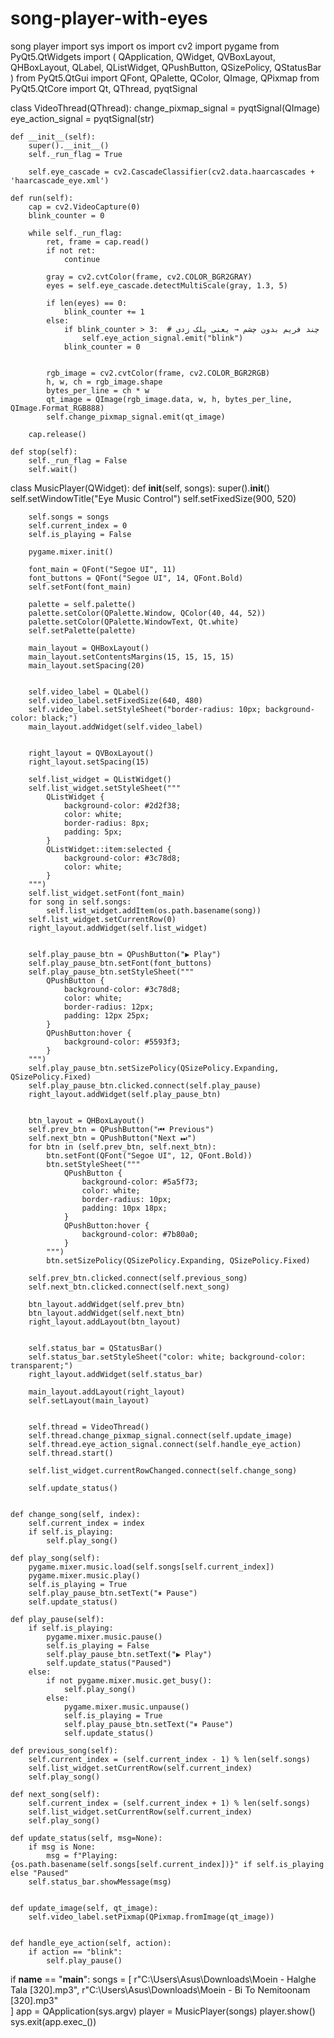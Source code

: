 # song-player-with-eyes
song player
import sys
import os
import cv2
import pygame
from PyQt5.QtWidgets import (
    QApplication, QWidget, QVBoxLayout, QHBoxLayout, QLabel,
    QListWidget, QPushButton, QSizePolicy, QStatusBar
)
from PyQt5.QtGui import QFont, QPalette, QColor, QImage, QPixmap
from PyQt5.QtCore import Qt, QThread, pyqtSignal

class VideoThread(QThread):
    change_pixmap_signal = pyqtSignal(QImage)
    eye_action_signal = pyqtSignal(str)

    def __init__(self):
        super().__init__()
        self._run_flag = True
        
        self.eye_cascade = cv2.CascadeClassifier(cv2.data.haarcascades + 'haarcascade_eye.xml')

    def run(self):
        cap = cv2.VideoCapture(0)
        blink_counter = 0

        while self._run_flag:
            ret, frame = cap.read()
            if not ret:
                continue

            gray = cv2.cvtColor(frame, cv2.COLOR_BGR2GRAY)
            eyes = self.eye_cascade.detectMultiScale(gray, 1.3, 5)

            if len(eyes) == 0:
                blink_counter += 1
            else:
                if blink_counter > 3:  # چند فریم بدون چشم → یعنی پلک زدی
                    self.eye_action_signal.emit("blink")
                blink_counter = 0

    
            rgb_image = cv2.cvtColor(frame, cv2.COLOR_BGR2RGB)
            h, w, ch = rgb_image.shape
            bytes_per_line = ch * w
            qt_image = QImage(rgb_image.data, w, h, bytes_per_line, QImage.Format_RGB888)
            self.change_pixmap_signal.emit(qt_image)

        cap.release()

    def stop(self):
        self._run_flag = False
        self.wait()

class MusicPlayer(QWidget):
    def __init__(self, songs):
        super().__init__()
        self.setWindowTitle("Eye Music Control")
        self.setFixedSize(900, 520)

        self.songs = songs
        self.current_index = 0
        self.is_playing = False

        pygame.mixer.init()

        font_main = QFont("Segoe UI", 11)
        font_buttons = QFont("Segoe UI", 14, QFont.Bold)
        self.setFont(font_main)

        palette = self.palette()
        palette.setColor(QPalette.Window, QColor(40, 44, 52))
        palette.setColor(QPalette.WindowText, Qt.white)
        self.setPalette(palette)

        main_layout = QHBoxLayout()
        main_layout.setContentsMargins(15, 15, 15, 15)
        main_layout.setSpacing(20)

    
        self.video_label = QLabel()
        self.video_label.setFixedSize(640, 480)
        self.video_label.setStyleSheet("border-radius: 10px; background-color: black;")
        main_layout.addWidget(self.video_label)

    
        right_layout = QVBoxLayout()
        right_layout.setSpacing(15)

        self.list_widget = QListWidget()
        self.list_widget.setStyleSheet("""
            QListWidget {
                background-color: #2d2f38;
                color: white;
                border-radius: 8px;
                padding: 5px;
            }
            QListWidget::item:selected {
                background-color: #3c78d8;
                color: white;
            }
        """)
        self.list_widget.setFont(font_main)
        for song in self.songs:
            self.list_widget.addItem(os.path.basename(song))
        self.list_widget.setCurrentRow(0)
        right_layout.addWidget(self.list_widget)

        
        self.play_pause_btn = QPushButton("▶️ Play")
        self.play_pause_btn.setFont(font_buttons)
        self.play_pause_btn.setStyleSheet("""
            QPushButton {
                background-color: #3c78d8;
                color: white;
                border-radius: 12px;
                padding: 12px 25px;
            }
            QPushButton:hover {
                background-color: #5593f3;
            }
        """)
        self.play_pause_btn.setSizePolicy(QSizePolicy.Expanding, QSizePolicy.Fixed)
        self.play_pause_btn.clicked.connect(self.play_pause)
        right_layout.addWidget(self.play_pause_btn)

    
        btn_layout = QHBoxLayout()
        self.prev_btn = QPushButton("⏮ Previous")
        self.next_btn = QPushButton("Next ⏭")
        for btn in (self.prev_btn, self.next_btn):
            btn.setFont(QFont("Segoe UI", 12, QFont.Bold))
            btn.setStyleSheet("""
                QPushButton {
                    background-color: #5a5f73;
                    color: white;
                    border-radius: 10px;
                    padding: 10px 18px;
                }
                QPushButton:hover {
                    background-color: #7b80a0;
                }
            """)
            btn.setSizePolicy(QSizePolicy.Expanding, QSizePolicy.Fixed)

        self.prev_btn.clicked.connect(self.previous_song)
        self.next_btn.clicked.connect(self.next_song)

        btn_layout.addWidget(self.prev_btn)
        btn_layout.addWidget(self.next_btn)
        right_layout.addLayout(btn_layout)

    
        self.status_bar = QStatusBar()
        self.status_bar.setStyleSheet("color: white; background-color: transparent;")
        right_layout.addWidget(self.status_bar)

        main_layout.addLayout(right_layout)
        self.setLayout(main_layout)

    
        self.thread = VideoThread()
        self.thread.change_pixmap_signal.connect(self.update_image)
        self.thread.eye_action_signal.connect(self.handle_eye_action)
        self.thread.start()

        self.list_widget.currentRowChanged.connect(self.change_song)

        self.update_status()


    def change_song(self, index):
        self.current_index = index
        if self.is_playing:
            self.play_song()

    def play_song(self):
        pygame.mixer.music.load(self.songs[self.current_index])
        pygame.mixer.music.play()
        self.is_playing = True
        self.play_pause_btn.setText("⏸ Pause")
        self.update_status()

    def play_pause(self):
        if self.is_playing:
            pygame.mixer.music.pause()
            self.is_playing = False
            self.play_pause_btn.setText("▶️ Play")
            self.update_status("Paused")
        else:
            if not pygame.mixer.music.get_busy():
                self.play_song()
            else:
                pygame.mixer.music.unpause()
                self.is_playing = True
                self.play_pause_btn.setText("⏸ Pause")
                self.update_status()

    def previous_song(self):
        self.current_index = (self.current_index - 1) % len(self.songs)
        self.list_widget.setCurrentRow(self.current_index)
        self.play_song()

    def next_song(self):
        self.current_index = (self.current_index + 1) % len(self.songs)
        self.list_widget.setCurrentRow(self.current_index)
        self.play_song()

    def update_status(self, msg=None):
        if msg is None:
            msg = f"Playing: {os.path.basename(self.songs[self.current_index])}" if self.is_playing else "Paused"
        self.status_bar.showMessage(msg)

    
    def update_image(self, qt_image):
        self.video_label.setPixmap(QPixmap.fromImage(qt_image))

    
    def handle_eye_action(self, action):
        if action == "blink":
            self.play_pause()


if __name__ == "__main__":
    songs = [
        r"C:\Users\Asus\Downloads\Moein - Halghe Tala [320].mp3",
        r"C:\Users\Asus\Downloads\Moein - Bi To Nemitoonam [320].mp3"  
    ]
    app = QApplication(sys.argv)
    player = MusicPlayer(songs)
    player.show()
    sys.exit(app.exec_())
